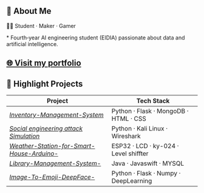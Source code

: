 ## 👋 About Me

👨‍💻  Student · Maker ·  Gamer 


\* Fourth‑year AI engineering student (EIDIA) passionate about data and artificial intelligence.

[🌐 Visit my portfolio](https://hrafxx.github.io/HRAFXX/)  
---

## 🚀 Highlight Projects

| Project                                                                                                         | Tech Stack                            |
| --------------------------------------------------------------------------------------------------------------- | ------------------------------------- | 
| *[Inventory-Management-System](https://github.com/HRAFXX/Inventory-Management-System)*                          | Python · Flask · MongoDB · HTML · CSS |             
| *[Social engineering attack Simulation](https://github.com/HRAFXX)*                                             | Python · Kali Linux · Wireshark       |             
| *[Weather-Station-for-Smart-House-Arduino-](https://github.com/HRAFXX/Weather-Station-for-Smart-House-Arduino-)*| ESP32 · LCD · ky-024 · Level shiffter |    
| *[Library-Management-System-](https://github.com/HRAFXX/Library-Management-System)*                             | Java · Javaswift · MYSQL              |
| *[Image-To-Emoji-DeepFace-](https://github.com/HRAFXX/Image-To-Emoji-FER-)*                                     | Python · Flask · Numpy · DeepLearning |   
